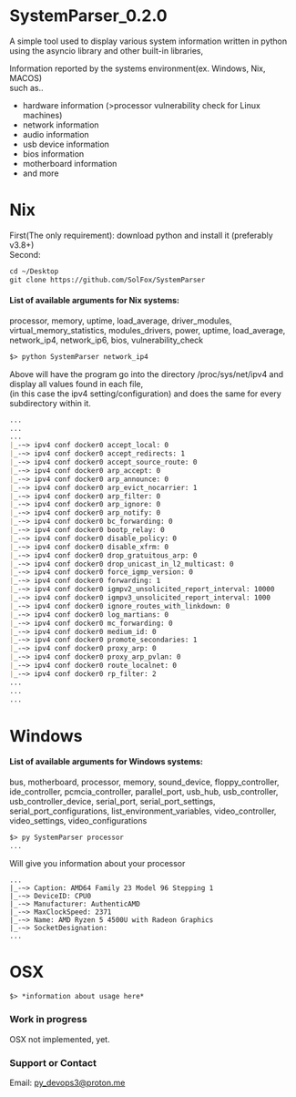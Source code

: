 # SystemParser_0.2.0

A simple tool used to display various system information
written in python using the asyncio library and other built-in libraries,<br>

Information reported by the systems environment(ex. Windows, Nix, MACOS)<br> 
such as..
- hardware information (>processor vulnerability check for Linux machines)
- network information
- audio information
- usb device information
- bios information
- motherboard information
- and more 

# Nix
First(The only requirement): download python and install it (preferably v3.8+)<br>
Second: 
```markdown
cd ~/Desktop
git clone https://github.com/SolFox/SystemParser
```

#### List of available arguments for Nix systems: 
processor, memory, uptime, load_average, driver_modules, 
virtual_memory_statistics, modules_drivers, power, uptime, 
load_average, network_ip4, network_ip6, bios, vulnerability_check

```markdown
$> python SystemParser network_ip4
```
Above will have the program go into the directory /proc/sys/net/ipv4 and display all values found in each file,<br>
(in this case the ipv4 setting/configuration) and does the same for every subdirectory within it.

```markdown
...
...
...
|_-~> ipv4 conf docker0 accept_local: 0
|_-~> ipv4 conf docker0 accept_redirects: 1
|_-~> ipv4 conf docker0 accept_source_route: 0
|_-~> ipv4 conf docker0 arp_accept: 0
|_-~> ipv4 conf docker0 arp_announce: 0
|_-~> ipv4 conf docker0 arp_evict_nocarrier: 1
|_-~> ipv4 conf docker0 arp_filter: 0
|_-~> ipv4 conf docker0 arp_ignore: 0
|_-~> ipv4 conf docker0 arp_notify: 0
|_-~> ipv4 conf docker0 bc_forwarding: 0
|_-~> ipv4 conf docker0 bootp_relay: 0
|_-~> ipv4 conf docker0 disable_policy: 0
|_-~> ipv4 conf docker0 disable_xfrm: 0
|_-~> ipv4 conf docker0 drop_gratuitous_arp: 0
|_-~> ipv4 conf docker0 drop_unicast_in_l2_multicast: 0
|_-~> ipv4 conf docker0 force_igmp_version: 0
|_-~> ipv4 conf docker0 forwarding: 1
|_-~> ipv4 conf docker0 igmpv2_unsolicited_report_interval: 10000
|_-~> ipv4 conf docker0 igmpv3_unsolicited_report_interval: 1000
|_-~> ipv4 conf docker0 ignore_routes_with_linkdown: 0
|_-~> ipv4 conf docker0 log_martians: 0
|_-~> ipv4 conf docker0 mc_forwarding: 0
|_-~> ipv4 conf docker0 medium_id: 0
|_-~> ipv4 conf docker0 promote_secondaries: 1
|_-~> ipv4 conf docker0 proxy_arp: 0
|_-~> ipv4 conf docker0 proxy_arp_pvlan: 0
|_-~> ipv4 conf docker0 route_localnet: 0
|_-~> ipv4 conf docker0 rp_filter: 2
...
...
...
```

# Windows
#### List of available arguments for Windows systems:
bus, motherboard, processor, memory, sound_device, floppy_controller, ide_controller,
pcmcia_controller, parallel_port, usb_hub, usb_controller, usb_controller_device,
serial_port, serial_port_settings, serial_port_configurations, list_environment_variables,
video_controller, video_settings, video_configurations

```markdown
$> py SystemParser processor
...
```
Will give you information about your processor
```
...
|_-~> Caption: AMD64 Family 23 Model 96 Stepping 1
|_-~> DeviceID: CPU0
|_-~> Manufacturer: AuthenticAMD
|_-~> MaxClockSpeed: 2371
|_-~> Name: AMD Ryzen 5 4500U with Radeon Graphics
|_-~> SocketDesignation:
...
```

# OSX
```markdown
$> *information about usage here*
```

### Work in progress
OSX not implemented, yet.

### Support or Contact
Email: py_devops3@proton.me
